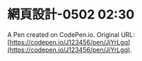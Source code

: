 # 網頁設計-0502 02:30

A Pen created on CodePen.io. Original URL: [https://codepen.io/J123456/pen/JjYrLgq](https://codepen.io/J123456/pen/JjYrLgq).


